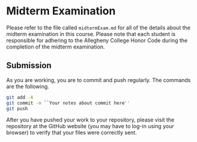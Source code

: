 # Midterm Examination

Please refer to the file called `midtermExam.md` for all of the details
about the midterm examination in this course. Please note that each student is
responsible for adhering to the Allegheny College Honor Code during the
completion of the midterm examination.


## Submission

As you are working, you are to commit and push regularly. The commands are the following.

```bash
git add -A
git commit -m ``Your notes about commit here''
git push
```

After you have pushed your work to your repository, please visit the repository at the GitHub website (you may have to log-in using your browser) to verify that your files were correctly sent.
